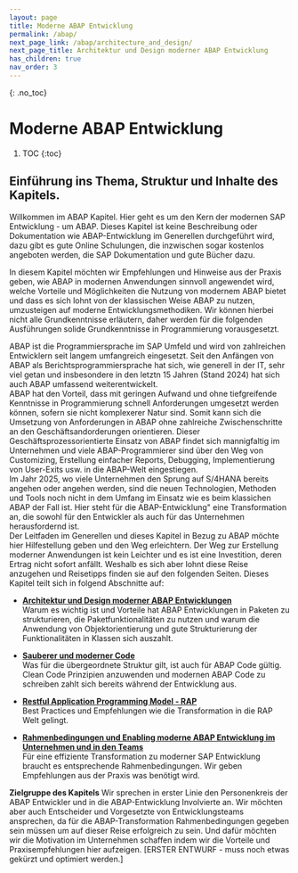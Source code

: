 ```yaml
---
layout: page
title: Moderne ABAP Entwicklung
permalink: /abap/
next_page_link: /abap/architecture_and_design/
next_page_title: Architektur und Design moderner ABAP Entwicklung
has_children: true
nav_order: 3
---
```


{: .no_toc}
# Moderne ABAP Entwicklung

1. TOC
{:toc}

## Einführung ins Thema, Struktur und Inhalte des Kapitels.

Willkommen im ABAP Kapitel. Hier geht es um den Kern der modernen SAP Entwicklung - um ABAP. Dieses Kapitel ist keine Beschreibung oder Dokumentation wie ABAP-Entwicklung im Generellen durchgeführt wird, dazu gibt es gute Online Schulungen, die inzwischen sogar kostenlos angeboten werden, die SAP Dokumentation und gute Bücher dazu.

In diesem Kapitel möchten wir Empfehlungen und Hinweise aus der Praxis geben, wie ABAP in modernen Anwendungen sinnvoll angewendet wird, welche Vorteile und Möglichkeiten die Nutzung von modernem ABAP bietet und dass es sich lohnt von der klassischen Weise ABAP zu nutzen, umzusteigen auf moderne Entwicklungsmethodiken. Wir können hierbei nicht alle Grundkenntnisse erläutern, daher werden für die folgenden Ausführungen solide Grundkenntnisse in Programmierung vorausgesetzt.

ABAP ist die Programmiersprache im SAP Umfeld und wird von zahlreichen Entwicklern seit langem umfangreich eingesetzt. Seit den Anfängen von ABAP als Berichtsprogrammiersprache hat sich, wie generell in der IT, sehr viel getan und insbesondere in den letztn 15 Jahren (Stand 2024) hat sich auch ABAP umfassend weiterentwickelt.  
ABAP hat den Vorteil, dass mit geringen Aufwand und ohne tiefgreifende Kenntnisse in Programmierung schnell Anforderungen umgesetzt werden können, sofern sie nicht komplexerer Natur sind. Somit kann sich die Umsetzung von Anforderungen in ABAP ohne zahlreiche Zwischenschritte an den Geschäftsandorderungen orientieren. Dieser Geschäftsprozessorientierte Einsatz von ABAP findet sich  mannigfaltig im Unternehmen und viele ABAP-Programmierer sind über den Weg von Customizing, Erstellung einfacher Reports, Debugging, Implementierung von User-Exits usw. in die ABAP-Welt eingestiegen.  
Im Jahr 2025, wo viele Unternehmen den Sprung auf S/4HANA bereits angehen oder angehen werden, sind die neuen Technologien, Methoden und Tools noch nicht in dem Umfang im Einsatz wie es beim klassichen ABAP der Fall ist. Hier steht für die ABAP-Entwicklung" eine Transformation an, die sowohl für den Entwickler als auch für das Unternehmen herausfordernd ist.  
Der Leitfaden im Generellen und dieses Kapitel in Bezug zu ABAP möchte hier Hilfestellung geben und den Weg erleichtern.
Der Weg zur Erstellung moderner Anwendungen ist kein Leichter und es ist eine Investition, deren Ertrag nicht sofort anfällt. Weshalb es sich aber lohnt diese Reise anzugehen und Reisetipps finden sie auf den folgenden Seiten. 
Dieses Kapitel teilt sich in folgend Abschnitte auf:

- [**Architektur und Design moderner ABAP Entwicklungen**](architecture_and_design.md)  
    Warum es wichtig ist und Vorteile hat ABAP Entwicklungen in Paketen zu strukturieren, die Paketfunktionalitäten zu nutzen und warum die Anwendung von Objektorientierung und gute Strukturierung der Funktionalitäten in Klassen sich auszahlt.

- [**Sauberer und moderner Code**](clean_and_modern_abap.md)  
    Was für die übergeordnete Struktur gilt, ist auch für ABAP Code gültig. Clean Code Prinzipien anzuwenden und modernen ABAP Code zu schreiben zahlt sich bereits während der Entwicklung aus.

- [**Restful Application Programming Model - RAP**](restful_abap.md)  
    Best Practices und Empfehlungen wie die Transformation in die RAP Welt gelingt.

- [**Rahmenbedingungen und Enabling moderne ABAP Entwicklung im Unternehmen und in den Teams**](enabling_modern_development.md)  
    Für eine effiziente Transformation zu moderner SAP Entwicklung braucht es entsprechende Rahmenbedingungen. Wir geben Empfehlungen aus der Praxis was benötigt wird.

**Zielgruppe des Kapitels**
Wir sprechen in erster Linie den Personenkreis der ABAP Entwickler und in die ABAP-Entwicklung Involvierte an. Wir möchten aber auch Entscheider und Vorgesetzte von Entwicklungsteams ansprechen, da für die ABAP-Transformation Rahmenbedingungen gegeben sein müssen um auf dieser Reise erfolgreich zu sein. Und dafür möchten wir die Motivation im Unternehmen schaffen indem wir die Vorteile und Praxisempfehlungen hier aufzeigen.
[ERSTER ENTWURF - muss noch etwas gekürzt und optimiert werden.]

